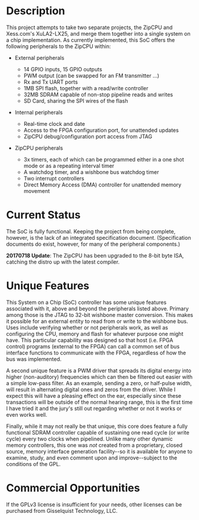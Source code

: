# Description

This project attempts to take two separate projects, the ZipCPU and Xess.com's XuLA2-LX25, and merge them together into a single system on a chip implementation.  As currently implemented, this SoC offers the following peripherals to the ZipCPU within:

- External peripherals

  - 14 GPIO inputs, 15 GPIO outputs
  - PWM output (can be swapped for an FM transmitter ...)
  - Rx and Tx UART ports
  - 1MB SPI flash, together with a read/write controller
  - 32MB SDRAM capable of non-stop pipeline reads and writes
  - SD Card, sharing the SPI wires of the flash

- Internal peripherals

  - Real-time clock and date
  - Access to the FPGA configuration port, for unattended updates
  - ZipCPU debug/configuration port access from JTAG

- ZipCPU peripherals

  - 3x timers, each of which can be programmed either in a one shot mode or as a repeating interval timer
  - A watchdog timer, and a wishbone bus watchdog timer
  - Two interrupt controllers
  - Direct Memory Access (DMA) controller for unattended memory movement

# Current Status

The SoC is fully functional.  Keeping the project from being complete, however,
is the lack of an integrated specification document.  (Specification documents
do exist, however, for many of the peripheral components.)

**20170718 Update**: The ZipCPU has been upgraded to the 8-bit byte ISA,
catching the distro up with the latest compiler.

# Unique Features

This System on a Chip (SoC) controller has some unique features associated with
it, above and beyond the peripherals listed above.  Primary among those is the 
JTAG to 32-bit wishbone master conversion.  This makes it possible for an
external entity to read  from or write to the wishbone bus.  Uses include
verifying whether or not peripherals work, as well as configuring the CPU, 
memory and flash for whatever purpose one might have.  This particular 
capability was designed so that host (i.e. FPGA control) programs (external 
to the FPGA) can call a common set of bus interface functions to communicate
with the FPGA, regardless of how the bus was implemented.

A second unique feature is a PWM driver that spreads its digital energy into
higher (non-auditory) frequencies which can then be filtered out easier
with a simple low-pass filter.  As an example, sending a zero, or half-pulse
width, will result in alternating digital ones and zeros from the driver.  While
I expect this will have a pleasing effect on the ear, especially since these
transactions will be outside of the normal hearing range, this is the first time
I have tried it and the jury's still out regarding whether or not it works or 
even works well.

Finally, while it may not really be that unique, this core does feature a fully
functional SDRAM controller capable of sustaining one read cycle (or write
cycle) every two clocks when pipelined.  Unlike many other dynamic memory
controllers, this one was _not_ created from a proprietary, closed source,
memory interface generation facility--so it is available for anyone to examine,
study, and even comment upon and improve--subject to the conditions of the GPL.

# Commercial Opportunities

If the GPLv3 license is insufficient for your needs, other licenses can be
purchased from Gisselquist Technology, LLC.
